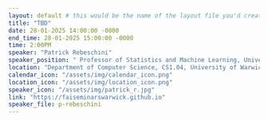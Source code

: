 ```yaml
---
layout: default # this would be the name of the layout file you'd create for events
title: "TBD"
date: 28-01-2025 14:00:00 -0000
end_time: 28-01-2025 15:00:00 -0000
time: 2:00PM
speaker: "Patrick Rebeschini"
speaker_position: " Professor of Statistics and Machine Learning, University of Oxford, UK"
location: "Department of Computer Science, CS1.04, University of Warwick, Coventry, UK"
calendar_icon: "/assets/img/calendar_icon.png"
location_icon: "/assets/img/location_icon.png"
speaker_icon: "/assets/img/patrick_r.jpg"
link: "https://faiseminarswarwick.github.io"
speaker_file: p-rebeschini
---
```

